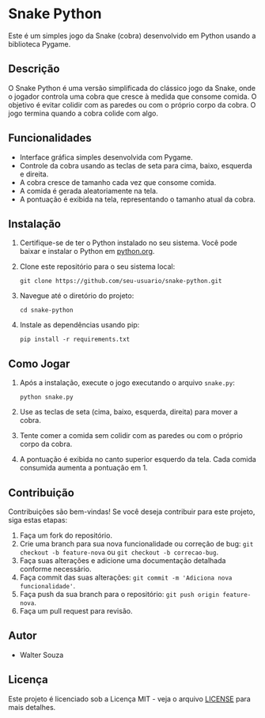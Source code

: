 # Snake Python

Este é um simples jogo da Snake (cobra) desenvolvido em Python usando a biblioteca Pygame.

## Descrição

O Snake Python é uma versão simplificada do clássico jogo da Snake, onde o jogador controla uma cobra que cresce à medida que consome comida. O objetivo é evitar colidir com as paredes ou com o próprio corpo da cobra. O jogo termina quando a cobra colide com algo.

## Funcionalidades

- Interface gráfica simples desenvolvida com Pygame.
- Controle da cobra usando as teclas de seta para cima, baixo, esquerda e direita.
- A cobra cresce de tamanho cada vez que consome comida.
- A comida é gerada aleatoriamente na tela.
- A pontuação é exibida na tela, representando o tamanho atual da cobra.

## Instalação

1. Certifique-se de ter o Python instalado no seu sistema. Você pode baixar e instalar o Python em [python.org](https://www.python.org/).
2. Clone este repositório para o seu sistema local:

    ```
    git clone https://github.com/seu-usuario/snake-python.git
    ```

3. Navegue até o diretório do projeto:

    ```
    cd snake-python
    ```

4. Instale as dependências usando pip:

    ```
    pip install -r requirements.txt
    ```

## Como Jogar

1. Após a instalação, execute o jogo executando o arquivo `snake.py`:

    ```
    python snake.py
    ```

2. Use as teclas de seta (cima, baixo, esquerda, direita) para mover a cobra.
3. Tente comer a comida sem colidir com as paredes ou com o próprio corpo da cobra.
4. A pontuação é exibida no canto superior esquerdo da tela. Cada comida consumida aumenta a pontuação em 1.

## Contribuição

Contribuições são bem-vindas! Se você deseja contribuir para este projeto, siga estas etapas:

1. Faça um fork do repositório.
2. Crie uma branch para sua nova funcionalidade ou correção de bug: `git checkout -b feature-nova` ou `git checkout -b correcao-bug`.
3. Faça suas alterações e adicione uma documentação detalhada conforme necessário.
4. Faça commit das suas alterações: `git commit -m 'Adiciona nova funcionalidade'`.
5. Faça push da sua branch para o repositório: `git push origin feature-nova`.
6. Faça um pull request para revisão.

## Autor

- Walter Souza

## Licença

Este projeto é licenciado sob a Licença MIT - veja o arquivo [LICENSE](LICENSE) para mais detalhes.
